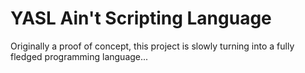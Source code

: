 # YASL Ain't Scripting Language

Originally a proof of concept, this project is slowly turning into a fully fledged programming language...
